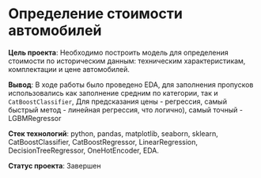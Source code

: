 # Определение стоимости автомобилей

**Цель проекта**:  Необходимо  построить модель для определения стоимости по историческим данным: техническим характеристикам, комплектации и цене автомобилей.

**Вывод**: В ходе работы было проведено EDA, для заполнения пропусков использовались как заполнение средним по категории, так и `CatBoostClassifier`, 
Для предсказания цены - регрессия, самый быстрый метод - линейная регрессия, что логично), самый точный - LGBMRegressor

**Стек технологий**: python, pandas, matplotlib, seaborn, sklearn, CatBoostClassifier, CatBoostRegressor, LinearRegression,  DecisionTreeRegressor, OneHotEncoder,  EDA.

**Статус проекта**: Завершен
